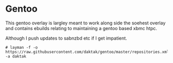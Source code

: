 Gentoo
======

This gentoo overlay is largley meant to work along side the soehest overlay and
contains ebuilds relating to maintaining a gentoo based xbmc htpc.

Although I push updates to sabnzbd etc if I get impatient.

    # layman -f -o https://raw.githubusercontent.com/daktak/gentoo/master/repositories.xml -a daktak

